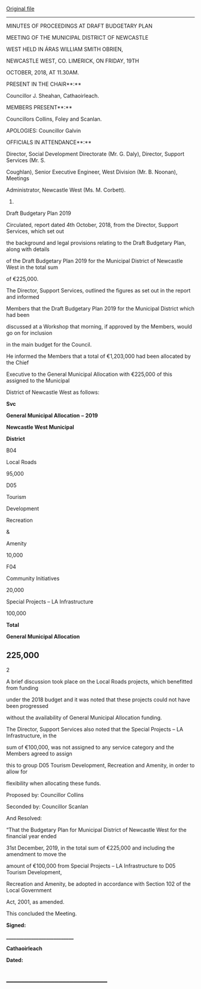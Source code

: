 [Original file](https://www.limerick.ie/sites/default/files/media/documents/2018-11/01%20%28b%29%202018-10-19%20Minutes%20Draft%20Budgetary%20Plan%20Meeting.pdf)

---
MINUTES OF PROCEEDINGS AT DRAFT BUDGETARY PLAN

MEETING OF THE MUNICIPAL DISTRICT OF NEWCASTLE

WEST HELD IN ÁRAS WILLIAM SMITH OBRIEN,

NEWCASTLE WEST, CO. LIMERICK, ON FRIDAY, 19TH

OCTOBER, 2018, AT 11.30AM.

PRESENT IN THE CHAIR**:**

Councillor J. Sheahan, Cathaoirleach.

MEMBERS PRESENT**:**

Councillors Collins, Foley and Scanlan.

APOLOGIES: Councillor Galvin

OFFICIALS IN ATTENDANCE**:**

Director, Social Development Directorate (Mr. G. Daly), Director, Support Services (Mr. S.

Coughlan), Senior Executive Engineer, West Division (Mr. B. Noonan), Meetings

Administrator, Newcastle West (Ms. M. Corbett).

1.

Draft Budgetary Plan 2019

Circulated, report dated 4th October, 2018, from the Director, Support Services, which set out

the background and legal provisions relating to the Draft Budgetary Plan, along with details

of the Draft Budgetary Plan 2019 for the Municipal District of Newcastle West in the total sum

of €225,000.

The Director, Support Services, outlined the figures as set out in the report and informed

Members that the Draft Budgetary Plan 2019 for the Municipal District which had been

discussed at a Workshop that morning, if approved by the Members, would go on for inclusion

in the main budget for the Council.

He informed the Members that a total of €1,203,000 had been allocated by the Chief

Executive to the General Municipal Allocation with €225,000 of this assigned to the Municipal

District of Newcastle West as follows:

**Svc**

**General Municipal Allocation** **–** **2019**

**Newcastle West Municipal**

**District**

B04

Local Roads

95,000

D05

Tourism

Development

Recreation

&

Amenity

10,000

F04

Community Initiatives

20,000

Special Projects – LA Infrastructure

100,000

**Total**

**General Municipal Allocation**

**225,000**
---
2

A brief discussion took place on the Local Roads projects, which benefitted from funding

under the 2018 budget and it was noted that these projects could not have been progressed

without the availability of General Municipal Allocation funding.

The Director, Support Services also noted that the Special Projects – LA Infrastructure, in the

sum of €100,000, was not assigned to any service category and the Members agreed to assign

this to group D05 Tourism Development, Recreation and Amenity, in order to allow for

flexibility when allocating these funds.

Proposed by: Councillor Collins

Seconded by: Councillor Scanlan

And Resolved:

“That the Budgetary Plan for Municipal District of Newcastle West for the financial year ended

31st December, 2019, in the total sum of €225,000 and including the amendment to move the

amount of €100,000 from Special Projects – LA Infrastructure to D05 Tourism Development,

Recreation and Amenity, be adopted in accordance with Section 102 of the Local Government

Act, 2001, as amended.

This concluded the Meeting.

**Signed:**

**\_\_\_\_\_\_\_\_\_\_\_\_\_\_\_\_\_\_\_\_\_\_\_\_\_\_\_**

**Cathaoirleach**

**Dated:**

**\_\_\_\_\_\_\_\_\_\_\_\_\_\_\_\_\_\_\_\_\_\_\_\_\_\_\_**
---
